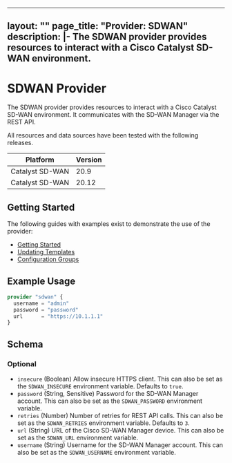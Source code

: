 
---
layout: ""
page_title: "Provider: SDWAN"
description: |-
  The SDWAN provider provides resources to interact with a Cisco Catalyst SD-WAN environment.
---

# SDWAN Provider

The SDWAN provider provides resources to interact with a Cisco Catalyst SD-WAN environment. It communicates with the SD-WAN Manager via the REST API.

All resources and data sources have been tested with the following releases.

| Platform        | Version |
| --------------- | ------- |
| Catalyst SD-WAN | 20.9    |
| Catalyst SD-WAN | 20.12   |

## Getting Started

The following guides with examples exist to demonstrate the use of the provider:

- [Getting Started](https://registry.terraform.io/providers/CiscoDevNet/sdwan/latest/docs/guides/getting_started)
- [Updating Templates](https://registry.terraform.io/providers/CiscoDevNet/sdwan/latest/docs/guides/updating_templates)
- [Configuration Groups](https://registry.terraform.io/providers/CiscoDevNet/sdwan/latest/docs/guides/configuration_groups)

## Example Usage

```terraform
provider "sdwan" {
  username = "admin"
  password = "password"
  url      = "https://10.1.1.1"
}
```

<!-- schema generated by tfplugindocs -->
## Schema

### Optional

- `insecure` (Boolean) Allow insecure HTTPS client. This can also be set as the `SDWAN_INSECURE` environment variable. Defaults to `true`.
- `password` (String, Sensitive) Password for the SD-WAN Manager account. This can also be set as the `SDWAN_PASSWORD` environment variable.
- `retries` (Number) Number of retries for REST API calls. This can also be set as the `SDWAN_RETRIES` environment variable. Defaults to `3`.
- `url` (String) URL of the Cisco SD-WAN Manager device. This can also be set as the `SDWAN_URL` environment variable.
- `username` (String) Username for the SD-WAN Manager account. This can also be set as the `SDWAN_USERNAME` environment variable.
